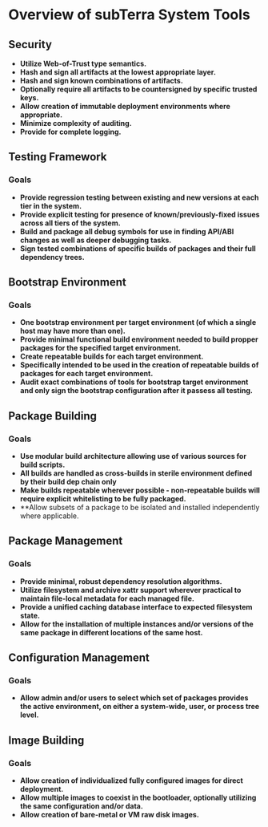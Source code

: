 # Overview of subTerra System Tools

## Security
 - **Utilize Web-of-Trust type semantics.**
 - **Hash and sign all artifacts at the lowest appropriate layer.**
 - **Hash and sign known combinations of artifacts.**
 - **Optionally require all artifacts to be countersigned by specific trusted keys.**
 - **Allow creation of immutable deployment environments where appropriate.**
 - **Minimize complexity of auditing.**
 - **Provide for complete logging.**


## Testing Framework

### Goals
 - **Provide regression testing between existing and new versions at each tier in the system.**
 - **Provide explicit testing for presence of known/previously-fixed issues across all tiers of the system.**
 - **Build and package all debug symbols for use in finding API/ABI changes as well as deeper debugging tasks.**
 - **Sign tested combinations of specific builds of packages and their full dependency trees.**


## Bootstrap Environment

### Goals
 - **One bootstrap environment per target environment (of which a single host may have more than one).**
 - **Provide minimal functional build environment needed to build propper packages for the specified target environment.**
 - **Create repeatable builds for each target environment.**
 - **Specifically intended to be used in the creation of repeatable builds of packages for each target environment.**
 - **Audit exact combinations of tools for bootstrap target environment and only sign the bootstrap configuration after it passess all testing.**


## Package Building

### Goals
 - **Use modular build architecture allowing use of various sources for build scripts.**
 - **All builds are handled as cross-builds in sterile environment defined by their build dep chain only**
 - **Make builds repeatable wherever possible - non-repeatable builds will require explicit whitelisting to be fully packaged.**
 - **Allow subsets of a package to be isolated and installed independently where applicable.


## Package Management

### Goals
 - **Provide minimal, robust dependency resolution algorithms.**
 - **Utilize filesystem and archive xattr support wherever practical to maintain file-local metadata for each managed file.**
 - **Provide a unified caching database interface to expected filesystem state.**
 - **Allow for the installation of multiple instances and/or versions of the same package in different locations of the same host.**
 

## Configuration Management

### Goals
 - **Allow admin and/or users to select which set of packages provides the active environment, on either a system-wide, user, or process tree level.**


## Image Building

### Goals

 - **Allow creation of individualized fully configured images for direct deployment.**
 - **Allow multiple images to coexist in the bootloader, optionally utilizing the same configuration and/or data.**
 - **Allow creation of bare-metal or VM raw disk images.**


